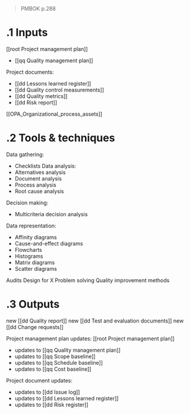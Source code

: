 > PMBOK p.288
# .1 Inputs
[[root Project management plan]]
* [[qq Quality management plan]]

Project documents:
* [[dd Lessons learned register]]
* [[dd Quality control measurements]]
* [[dd Quality metrics]]
* [[dd Risk report]]

[[OPA_Organizational_process_assets]]

# .2 Tools & techniques

Data gathering:
* Checklists
Data analysis:
* Alternatives analysis
* Document analysis
* Process analysis
* Root cause analysis

Decision making:
* Multicriteria decision analysis

Data representation:
* Affinity diagrams
* Cause-and-effect diagrams
* Flowcharts
* Histograms
* Matrix diagrams
* Scatter diagrams

Audits
Design for X
Problem solving
Quality improvement methods

# .3 Outputs
new [[dd Quality report]]
new [[dd Test and evaluation documents]]
new [[dd Change requests]]


Project management plan updates: [[root Project management plan]]
* updates to [[qq Quality management plan]]
* updates to [[qq Scope baseline]]
* updates to [[qq Schedule baseline]]
* updates to [[qq Cost baseline]]


Project document updates:
* updates to [[dd Issue log]]
* updates to [[dd Lessons learned register]]
* updates to [[dd Risk register]]


